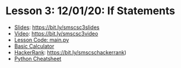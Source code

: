 # Lesson 3: 12/01/20: If Statements
* [Slides](https://bit.ly/smscsc3slides): https://bit.ly/smscsc3slides  
* [Video](https://bit.ly/smscsc3video):  https://bit.ly/smscsc3video
* [Lesson Code: main.py](main.py)
* [Basic Calculator](Basic%20Calculator)
* [HackerRank](https://bit.ly/smscschackerrank): https://bit.ly/smscschackerrank)
* [Python Cheatsheet](https://whscompsciclub.github.io/posts/python/)
